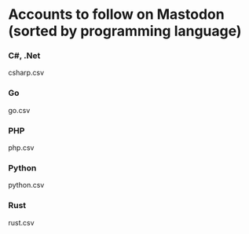 # Accounts to follow on Mastodon (sorted by programming language)

### C#, .Net
csharp.csv

### Go
go.csv

### PHP
php.csv

### Python
python.csv

### Rust
rust.csv


